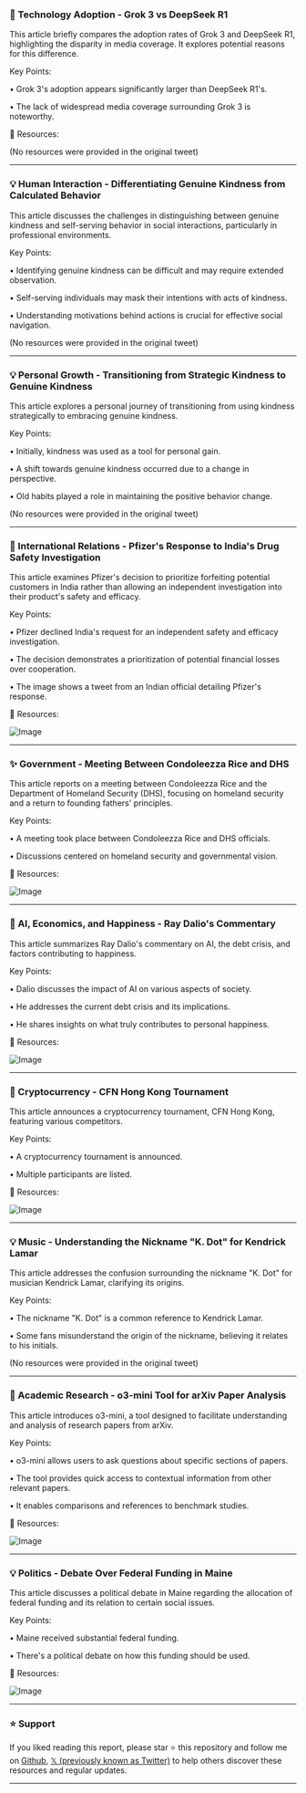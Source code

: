 ### 🤖 Technology Adoption - Grok 3 vs DeepSeek R1

This article briefly compares the adoption rates of Grok 3 and DeepSeek R1, highlighting the disparity in media coverage.  It explores potential reasons for this difference.

Key Points:

• Grok 3's adoption appears significantly larger than DeepSeek R1's.

• The lack of widespread media coverage surrounding Grok 3 is noteworthy.


🔗 Resources:

(No resources were provided in the original tweet)


---

### 💡 Human Interaction - Differentiating Genuine Kindness from Calculated Behavior

This article discusses the challenges in distinguishing between genuine kindness and self-serving behavior in social interactions, particularly in professional environments.

Key Points:

• Identifying genuine kindness can be difficult and may require extended observation.

• Self-serving individuals may mask their intentions with acts of kindness.

• Understanding motivations behind actions is crucial for effective social navigation.


(No resources were provided in the original tweet)


---

### 💡 Personal Growth - Transitioning from Strategic Kindness to Genuine Kindness

This article explores a personal journey of transitioning from using kindness strategically to embracing genuine kindness.

Key Points:

• Initially, kindness was used as a tool for personal gain.

• A shift towards genuine kindness occurred due to a change in perspective.

• Old habits played a role in maintaining the positive behavior change.


(No resources were provided in the original tweet)


---

### 🤖 International Relations - Pfizer's Response to India's Drug Safety Investigation

This article examines Pfizer's decision to prioritize forfeiting potential customers in India rather than allowing an independent investigation into their product's safety and efficacy.

Key Points:

• Pfizer declined India's request for an independent safety and efficacy investigation.

• The decision demonstrates a prioritization of potential financial losses over cooperation.


• The image shows a tweet from an Indian official detailing Pfizer's response.

🔗 Resources:

![Image](https://pbs.twimg.com/media/GkSUz6IWIAAtk6o?format=jpg&name=small)


---

### ✨ Government -  Meeting Between Condoleezza Rice and DHS

This article reports on a meeting between Condoleezza Rice and the Department of Homeland Security (DHS), focusing on homeland security and a return to founding fathers' principles.

Key Points:

• A meeting took place between Condoleezza Rice and DHS officials.

• Discussions centered on homeland security and governmental vision.


🔗 Resources:

![Image](https://pbs.twimg.com/media/GkWkqp3W4AA4mmp?format=jpg&name=small)


---

### 🤖  AI, Economics, and Happiness - Ray Dalio's Commentary

This article summarizes Ray Dalio's commentary on AI, the debt crisis, and factors contributing to happiness.

Key Points:

• Dalio discusses the impact of AI on various aspects of society.

• He addresses the current debt crisis and its implications.

• He shares insights on what truly contributes to personal happiness.


🔗 Resources:

![Image](https://pbs.twimg.com/media/GkVzFYAXAAAYPKC.jpg)


---

### 🚀  Cryptocurrency -  CFN Hong Kong Tournament

This article announces a cryptocurrency tournament,  CFN Hong Kong, featuring various competitors.

Key Points:

• A cryptocurrency tournament is announced.

• Multiple participants are listed.


🔗 Resources:

![Image](https://pbs.twimg.com/amplify_video_thumb/1892936598875942912/img/TE9WGaDCVwEtLrwn.jpg)


---

### 💡 Music -  Understanding the Nickname "K. Dot" for Kendrick Lamar

This article addresses the confusion surrounding the nickname "K. Dot" for musician Kendrick Lamar, clarifying its origins.

Key Points:

• The nickname "K. Dot" is a common reference to Kendrick Lamar.


• Some fans misunderstand the origin of the nickname, believing it relates to his initials.


(No resources were provided in the original tweet)


---

### 🚀  Academic Research -  o3-mini Tool for arXiv Paper Analysis

This article introduces o3-mini, a tool designed to facilitate understanding and analysis of research papers from arXiv.

Key Points:

• o3-mini allows users to ask questions about specific sections of papers.

• The tool provides quick access to contextual information from other relevant papers.

• It enables comparisons and references to benchmark studies.


🔗 Resources:

![Image](https://pbs.twimg.com/ext_tw_video_thumb/1893006615193722880/pu/img/BwFE-SEalRgjfelE.jpg)


---

### 💡 Politics -  Debate Over Federal Funding in Maine

This article discusses a political debate in Maine regarding the allocation of federal funding and its relation to certain social issues.


Key Points:

•  Maine received substantial federal funding.

•  There's a political debate on how this funding should be used.


🔗 Resources:

![Image](https://pbs.twimg.com/amplify_video_thumb/1893013163303407616/img/YCdBZfIXTDKJRvYH.jpg)


---

### ⭐️ Support

If you liked reading this report, please star ⭐️ this repository and follow me on [Github](https://github.com/Drix10), [𝕏 (previously known as Twitter)](https://x.com/DRIX_10_) to help others discover these resources and regular updates.

---